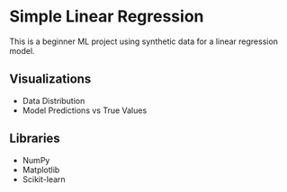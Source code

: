 # Simple Linear Regression

This is a beginner ML project using synthetic data for a linear regression model.

## Visualizations

- Data Distribution
- Model Predictions vs True Values

## Libraries

- NumPy
- Matplotlib
- Scikit-learn
